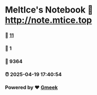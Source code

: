 # MeltIce's Notebook :link: http://note.mtice.top 
### :page_facing_up: [11](http://note.mtice.top/tag.html) 
### :speech_balloon: 1 
### :hibiscus: 9364 
### :alarm_clock: 2025-04-19 17:40:54 
### Powered by :heart: [Gmeek](https://github.com/Meekdai/Gmeek)
